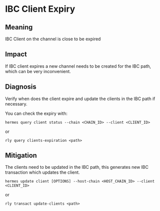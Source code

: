 # IBC Client Expiry

## Meaning

IBC Client on the channel is close to be expired

## Impact

If IBC client expires a new channel needs to be created for the IBC path,
which can be very inconvenient.

## Diagnosis

Verify when does the client expire and update the clients in the IBC path if necessary.

You can check the expiry with:

```shell
hermes query client status --chain <CHAIN_ID> --client <CLIENT_ID>
```

or

```shell
rly query clients-expiration <path>
```

## Mitigation

The clients need to be updated in the IBC path, this generates new IBC transaction
which updates the client.

```shell
hermes update client [OPTIONS] --host-chain <HOST_CHAIN_ID> --client <CLIENT_ID>
```

or

```shell
rly transact update-clients <path>
```
